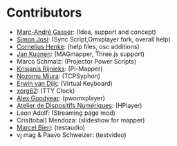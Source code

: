 # **Contributors**

- [Marc-André Gasser](http://www.magdesign.ch): (Idea, support and concept)
- [Simon Josi](https://github.com/turingmachine): (Sync Script,Omxplayer fork, overall help)
- [Cornelius Henke](https://projectileobjects.com): (help files, osc additions)
- [Jan Kuonen](https://github.com/Jaun1011): (MAGmapper, Three.js support)
- Marco Schmalz: (Projector Power Scripts)
- [Krisjanis Rijnieks](https://github.com/kr15h): (Pi-Mapper)
- [Nozomu Miura](http://techlife.sg/TCPSClient/index.html): (TCPSyphon)
- [Erwin van Dijk](http://www.fsays.eu/): (Virtual Keyboard)
- [xorg62](https://github.com/xorg62/tty-clock): (TTY Clock)
- [Alex Goodyear](http://www.piwall.co.uk): (pwomxplayer)
- [Atelier de Dispositifs Numériques](http://www.hemisphere-project.com/): (HPlayer)
- Leon Adolf: (Streaming page mod)
- Cris(tobal) Mendoza: (slideshow for mapper)
- [Marcel Bieri](https://facebook.com/casashowband): (testaudio)
- vj mag & Paavo Schweizer: (testvideo)

